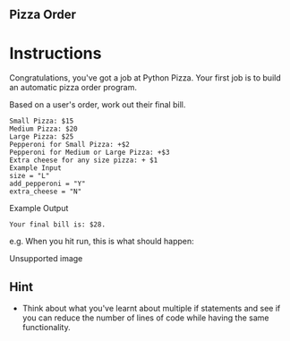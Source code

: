 ## Pizza Order
# Instructions
Congratulations, you've got a job at Python Pizza. Your first job is to build an automatic pizza order program.

Based on a user's order, work out their final bill.
```
Small Pizza: $15
Medium Pizza: $20
Large Pizza: $25
Pepperoni for Small Pizza: +$2
Pepperoni for Medium or Large Pizza: +$3
Extra cheese for any size pizza: + $1
Example Input
size = "L"
add_pepperoni = "Y"
extra_cheese = "N"
```
Example Output
```
Your final bill is: $28.
```
e.g. When you hit run, this is what should happen:

Unsupported image

## Hint
- Think about what you've learnt about multiple if statements and see if you can reduce the number of lines of code while having the same functionality.
